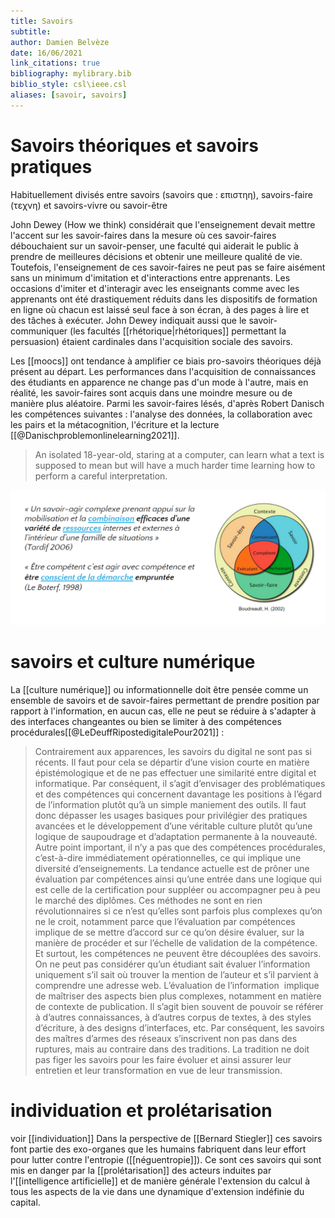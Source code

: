 ```yaml
---
title: Savoirs
subtitle:
author: Damien Belvèze
date: 16/06/2021
link_citations: true
bibliography: mylibrary.bib
biblio_style: csl\ieee.csl
aliases: [savoir, savoirs]
---
```


# Savoirs théoriques et savoirs pratiques

Ηabituellement divisés entre savoirs (savoirs que : επιστηη), savoirs-faire (τεχνη) et savoirs-vivre ou savoir-être

John Dewey (How we think) considérait que l'enseignement devait mettre l'accent sur les savoir-faires dans la mesure où ces savoir-faires débouchaient sur un savoir-penser, une faculté qui aiderait le public à prendre de meilleures décisions et obtenir une meilleure qualité de vie. Toutefois, l'enseignement de ces savoir-faires ne peut pas se faire aisément sans un minimum d'imitation et d'interactions entre apprenants. Les occasions d'imiter et d'interagir avec les enseignants comme avec les apprenants ont été drastiquement réduits dans les dispositifs de formation en ligne où chacun est laissé seul face à son écran, à des pages à lire et des tâches à exécuter. John Dewey indiquait aussi que le savoir-communiquer (les facultés [[rhétorique|rhétoriques]] permettant la persuasion) étaient cardinales dans l'acquisition sociale des savoirs. 

Les [[moocs]] ont tendance à amplifier ce biais pro-savoirs théoriques déjà présent au départ. Les performances dans l'acquisition de connaissances des étudiants en apparence ne change pas d'un mode à l'autre, mais en réalité, les savoir-faires sont acquis dans une moindre mesure ou de manière plus aléatoire. Parmi les savoir-faires lésés, d'après Robert Danisch les compétences suivantes : l'analyse des données, la collaboration avec les pairs et la métacognition, l'écriture et la lecture [[@Danischproblemonlinelearning2021]].

>An isolated 18-year-old, staring at a computer, can learn what a text is supposed to mean but will have a much harder time learning how to perform a careful interpretation.

![compétences](images/competences.png)


# savoirs et culture numérique

La [[culture numérique]] ou informationnelle doit être pensée comme un ensemble de savoirs et de savoir-faires permettant de prendre position par rapport à l'information, en aucun cas, elle ne peut se réduire à s'adapter à des interfaces changeantes ou bien se limiter à des compétences procédurales[[@LeDeuffRipostedigitalePour2021]] : 

>Contrairement aux apparences, les savoirs du digital ne sont pas si récents. Il faut pour cela se départir d’une vision courte en matière épistémologique et de ne pas effectuer une similarité entre digital et informatique. Par conséquent, il s’agit d’envisager des problématiques et des compétences qui concernent davantage les positions à l’égard de l’information plutôt qu’à un simple maniement des outils.
Il faut donc dépasser les usages basiques pour privilégier des pratiques avancées et le développement d’une véritable culture plutôt qu’une logique de saupoudrage et d’adaptation permanente à la nouveauté.
Autre point important, il n’y a pas que des compétences procédurales, c’est-à-dire immédiatement opérationnelles, ce qui implique une diversité d’enseignements.
La tendance actuelle est de prôner une évaluation par compétences ainsi qu’une entrée dans une logique qui est celle de la certification pour suppléer ou accompagner peu à peu le marché des diplômes. Ces méthodes ne sont en rien révolutionnaires si ce n’est qu’elles sont parfois plus complexes qu’on ne le croit, notamment parce que l’évaluation par compétences implique de se mettre d’accord sur ce qu’on désire évaluer, sur la manière de procéder et sur l’échelle de validation de la compétence.
Et surtout, les compétences ne peuvent être découplées des savoirs. On ne peut pas considérer qu’un étudiant sait évaluer l’information uniquement s’il sait où trouver la mention de l’auteur et s’il parvient à comprendre une adresse web. L’évaluation de l’information  implique de maîtriser des aspects bien plus complexes, notamment en matière de contexte de publication. Il s’agit bien souvent de pouvoir se référer à d’autres connaissances, à d’autres corpus de textes, à des styles d’écriture, à des designs d’interfaces, etc.
Par conséquent, les savoirs des maîtres d’armes des réseaux s’inscrivent non pas dans des ruptures, mais au contraire dans des traditions.
La tradition ne doit pas figer les savoirs pour les faire évoluer et ainsi assurer leur entretien et leur transformation en vue de leur transmission.

# individuation et prolétarisation

voir [[individuation]]
Dans la perspective de [[Bernard Stiegler]] ces savoirs font partie des exo-organes que les humains fabriquent dans leur effort pour lutter contre l'entropie ([[néguentropie]]). Ce sont ces savoirs qui sont mis en danger par la [[prolétarisation]] des acteurs induites par l'[[intelligence artificielle]] et de manière générale l'extension du calcul à tous les aspects de la vie dans une dynamique d'extension indéfinie du capital. 






